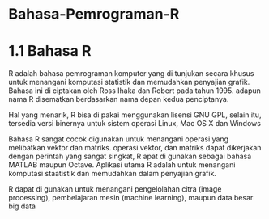 # Bahasa-Pemrograman-R

# 1.1 Bahasa R

R adalah bahasa pemrograman komputer yang di tunjukan secara khusus untuk menangani komputasi statistik dan memudahkan penyajian grafik.
Bahasa ini di ciptakan oleh Ross Ihaka dan Robert pada tahun 1995. adapun nama R disematkan berdasarkan nama depan kedua penciptanya.

Hal yang menarik, R bisa di pakai menggunakan lisensi GNU GPL, selain itu, tersedia versi binernya untuk sistem operasi Linux, Mac OS X dan Windows

Bahasa R sangat cocok digunakan untuk menangani operasi yang melibatkan vektor dan matriks. operasi vektor, dan matriks dapat dikerjakan dengan perintah yang sangat singkat, R apat di gunakan sebagai bahasa MATLAB maupun Octave. Aplikasi utama R adalah untuk menangani komputasi staatistik dan memudahkan dalam penyajian grafik.

R dapat di gunakan untuk menangani pengelolahan citra (image processing), pembelajaran mesin (machine learning), maupun data besar big data
